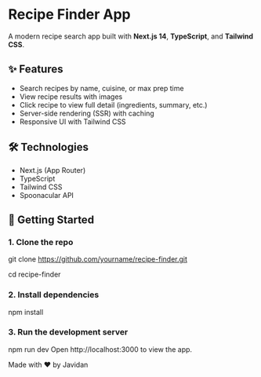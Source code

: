 # Recipe Finder App

A modern recipe search app built with **Next.js 14**, **TypeScript**, and **Tailwind CSS**.

## ✨ Features

- Search recipes by name, cuisine, or max prep time
- View recipe results with images
- Click recipe to view full detail (ingredients, summary, etc.)
- Server-side rendering (SSR) with caching
- Responsive UI with Tailwind CSS

## 🛠️ Technologies

- Next.js (App Router)
- TypeScript
- Tailwind CSS
- Spoonacular API

## 🚀 Getting Started

### 1. Clone the repo

git clone https://github.com/yourname/recipe-finder.git

cd recipe-finder

### 2. Install dependencies

npm install

### 3. Run the development server

npm run dev
Open http://localhost:3000 to view the app.



Made with ❤️ by Javidan
